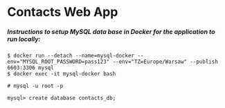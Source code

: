 # Contacts Web App

##### Instructions to setup MySQL data base in Docker for the application to run locally:

``` shell
$ docker run --detach --name=mysql-docker --env="MYSQL_ROOT_PASSWORD=pass123" --env="TZ=Europe/Warsaw" --publish 6603:3306 mysql
$ docker exec -it mysql-docker bash

# mysql -u root -p

mysql> create database contacts_db;
```